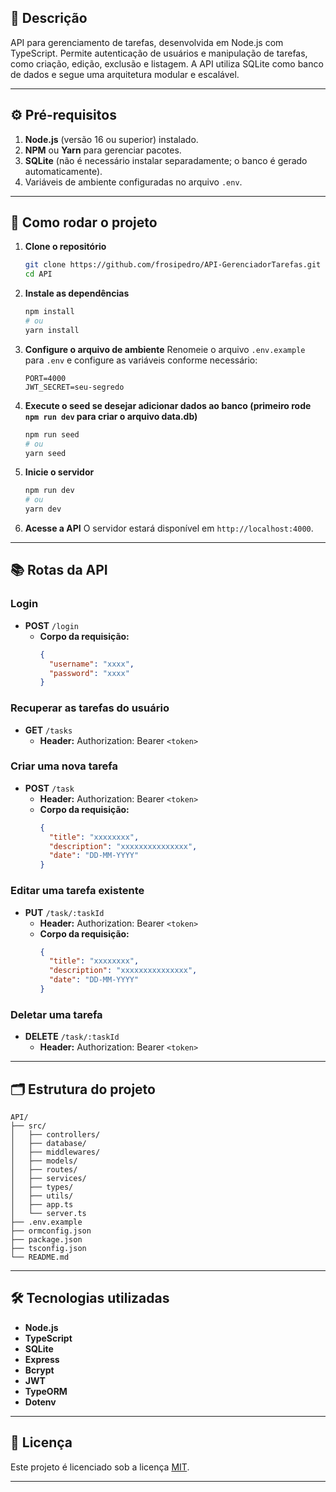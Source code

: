 ## 📌 Descrição

API para gerenciamento de tarefas, desenvolvida em Node.js com TypeScript. Permite autenticação de usuários e manipulação de tarefas, como criação, edição, exclusão e listagem. A API utiliza SQLite como banco de dados e segue uma arquitetura modular e escalável.

---

## ⚙️ Pré-requisitos

1. **Node.js** (versão 16 ou superior) instalado.
2. **NPM** ou **Yarn** para gerenciar pacotes.
3. **SQLite** (não é necessário instalar separadamente; o banco é gerado automaticamente).
4. Variáveis de ambiente configuradas no arquivo `.env`.

---

## 🚀 Como rodar o projeto

1. **Clone o repositório**
   ```bash
   git clone https://github.com/frosipedro/API-GerenciadorTarefas.git
   cd API
   ```

2. **Instale as dependências**
   ```bash
   npm install
   # ou
   yarn install
   ```

3. **Configure o arquivo de ambiente**
   Renomeie o arquivo `.env.example` para `.env` e configure as variáveis conforme necessário:
   ```env
   PORT=4000
   JWT_SECRET=seu-segredo
   ```

4. **Execute o seed se desejar adicionar dados ao banco (primeiro rode `npm run dev` para criar o arquivo data.db)**
   ```bash
   npm run seed
   # ou
   yarn seed
   ```

5. **Inicie o servidor**
   ```bash
   npm run dev
   # ou
   yarn dev
   ```

6. **Acesse a API**
   O servidor estará disponível em `http://localhost:4000`.

---

## 📚 Rotas da API

### **Login**
- **POST** `/login`
  - **Corpo da requisição:**
    ```json
    {
      "username": "xxxx",
      "password": "xxxx"
    }
    ```

### **Recuperar as tarefas do usuário**
- **GET** `/tasks`
  - **Header:** Authorization: Bearer `<token>`

### **Criar uma nova tarefa**
- **POST** `/task`
  - **Header:** Authorization: Bearer `<token>`
  - **Corpo da requisição:**
    ```json
    {
      "title": "xxxxxxxx",
      "description": "xxxxxxxxxxxxxxx",
      "date": "DD-MM-YYYY"
    }
    ```

### **Editar uma tarefa existente**
- **PUT** `/task/:taskId`
  - **Header:** Authorization: Bearer `<token>`
  - **Corpo da requisição:**
    ```json
    {
      "title": "xxxxxxxx",
      "description": "xxxxxxxxxxxxxxx",
      "date": "DD-MM-YYYY"
    }
    ```

### **Deletar uma tarefa**
- **DELETE** `/task/:taskId`
  - **Header:** Authorization: Bearer `<token>`

---

## 🗂 Estrutura do projeto

```
API/
├── src/
│   ├── controllers/
│   ├── database/
│   ├── middlewares/
│   ├── models/
│   ├── routes/
│   ├── services/
│   ├── types/
│   ├── utils/
│   ├── app.ts
│   └── server.ts
├── .env.example
├── ormconfig.json
├── package.json
├── tsconfig.json
└── README.md
```

---

## 🛠️ Tecnologias utilizadas

- **Node.js**
- **TypeScript**
- **SQLite**
- **Express**
- **Bcrypt**
- **JWT**
- **TypeORM**
- **Dotenv**

---

## 📜 Licença

Este projeto é licenciado sob a licença [MIT](LICENSE). 

---
